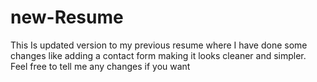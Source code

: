# new-Resume
This Is updated version to my previous resume where I have done some changes like adding a contact form making it looks cleaner and simpler. Feel free to tell me any changes if you want
